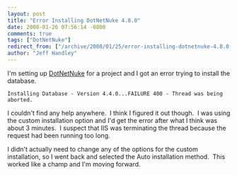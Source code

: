 ```yaml
---
layout: post
title: "Error Installing DotNetNuke 4.8.0"
date: 2008-01-26 07:56:14 -0800
comments: true
tags: ["DotNetNuke"]
redirect_from: ["/archive/2008/01/25/error-installing-dotnetnuke-4.8.0.aspx/"]
author: "Jeff Handley"
---
```

<!-- more -->
<p>I'm setting up <a href="http://www.dotnetnuke.com/" target="_blank">DotNetNuke</a> for a project and I got an error trying to install the database.</p>  <p><code>Installing Database - Version 4.4.0...FAILURE 400 - Thread was being aborted.</code></p>  <p>I couldn't find any help anywhere.  I think I figured it out though.  I was using the custom installation option and I'd get the error after what I think was about 3 minutes.  I suspect that IIS was terminating the thread because the request had been running too long.</p>  <p>I didn't actually need to change any of the options for the custom installation, so I went back and selected the Auto installation method.  This worked like a champ and I'm moving forward.</p>
